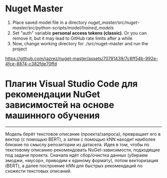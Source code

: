 # Nuget Master
1) Place saved model file in a  directory _nuget_master/src/nuget-master/src/python-scripts/model/trained_models_
2) Set "auth" variable **personal access tokens (classic)**. Or you can remove it, but it may lead to GitHub rate limits after a while
3) Now, change working directory for ./src/nuget-master and run the project

https://github.com/razrez/nuget-master/assets/70781439/7c8ff54b-992e-4fce-8874-c382fde70ffd

# Плагин Visual Studio Code для рекомендации NuGet зависимостей на основе машинного обучения
____
Модель берёт текстовое описание (проекта/запроса), превращает его в вектор (с помощью BERT), а затем с помощью kNN находит наиболее близкие по смыслу репозитории из датасета. Идея в том, чтобы по текстовому описанию рекомендовать NuGet-зависимости, подходящие под задачи проекта. Сначала идёт сбор/очистка данных (убираем эмоджи, «мусор», приводим к единому формату), потом векторизация (BERT), а далее построение kNN для быстрых рекомендаций по схожести текстовых описаний.
